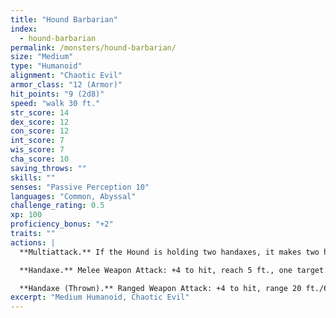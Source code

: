 ```yaml
---
title: "Hound Barbarian"
index:
  - hound-barbarian
permalink: /monsters/hound-barbarian/
size: "Medium"
type: "Humanoid"
alignment: "Chaotic Evil"
armor_class: "12 (Armor)"
hit_points: "9 (2d8)"
speed: "walk 30 ft."
str_score: 14
dex_score: 12
con_score: 12
int_score: 7
wis_score: 7
cha_score: 10
saving_throws: ""
skills: ""
senses: "Passive Perception 10"
languages: "Common, Abyssal"
challenge_rating: 0.5
xp: 100
proficiency_bonus: "+2"
traits: ""
actions: |
  **Multiattack.** If the Hound is holding two handaxes, it makes two handaxe attacks.

  **Handaxe.** Melee Weapon Attack: +4 to hit, reach 5 ft., one target. Hit: 5 (1d6 + 2) slashing damage.

  **Handaxe (Thrown).** Ranged Weapon Attack: +4 to hit, range 20 ft./60 ft., one target. Hit: 5 (1d6 + 2) slashing damage.  
excerpt: "Medium Humanoid, Chaotic Evil"
---
```

